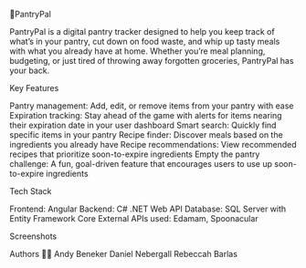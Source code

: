 🥕PantryPal

PantryPal is a digital pantry tracker designed to help you keep track of what’s in your pantry, cut down on food waste, and whip up tasty meals with what you already have at home. Whether you’re meal planning, budgeting, or just tired of throwing away forgotten groceries, PantryPal has your back.

Key Features

Pantry management: Add, edit, or remove items from your pantry with ease
Expiration tracking: Stay ahead of the game with alerts for items nearing their expiration date in your user dashboard
Smart search: Quickly find specific items in your pantry
Recipe finder: Discover meals based on the ingredients you already have
Recipe recommendations: View recommended recipes that prioritize soon-to-expire ingredients
Empty the pantry challenge: A fun, goal-driven feature that encourages users to use up soon-to-expire ingredients

Tech Stack

Frontend: Angular
Backend: C# .NET Web API
Database: SQL Server with Entity Framework Core
External APIs used: Edamam, Spoonacular

Screenshots

Authors 👩‍💻
Andy Beneker
Daniel Nebergall
Rebeccah Barlas
